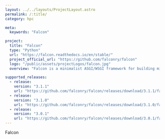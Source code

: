 ```yaml
---
layout: ../../layouts/ProjectLayout.astro
permalink: /:title/
category: hpc

meta:
  keywords: "Falcon"

project:
  title: "Falcon"
  type: "Python"
  url: "https://falcon.readthedocs.io/en/stable/"
  project_official_url: "https://github.com/falconry/falcon"
  logo: "/public/assets/projectLogos/falcon.jpg"
  overview: "Falcon is a minimalist ASGI/WSGI framework for building mission-critical REST APIs and microservices, with a focus on reliability, correctness, and performance at scale."

supported_releases:
  - release:
    version: "3.1.1"
    url: "https://github.com/falconry/falcon/releases/download/3.1.1/falcon-3.1.1-cp311-cp311-manylinux_2_17_aarch64.manylinux2014_aarch64.whl"
  - release:
    version: "3.1.0"
    url: "https://github.com/falconry/falcon/releases/download/3.1.0/falcon-3.1.0-cp39-cp39-manylinux_2_17_aarch64.manylinux2014_aarch64.whl"
  - release:
    version: "3.0.1"
    url: "https://github.com/falconry/falcon/releases/download/3.0.1/falcon-3.0.1-cp39-cp39-manylinux_2_17_aarch64.manylinux2014_aarch64.whl"
---
```


<p>Falcon</p>
